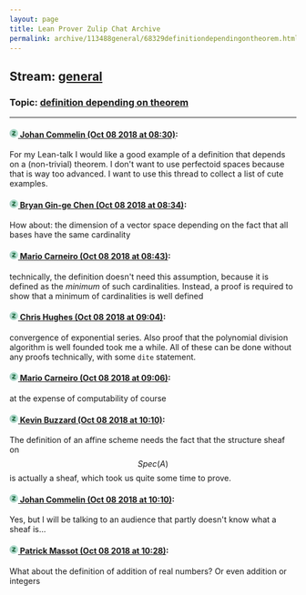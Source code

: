 ```yaml
---
layout: page
title: Lean Prover Zulip Chat Archive 
permalink: archive/113488general/68329definitiondependingontheorem.html
---
```


## Stream: [general](index.html)
### Topic: [definition depending on theorem](68329definitiondependingontheorem.html)

---

#### [![Click to go to Zulip](../../assets/img/zulip2.png) Johan Commelin (Oct 08 2018 at 08:30)](https://leanprover.zulipchat.com/#narrow/stream/113488-general/topic/definition%20depending%20on%20theorem/near/135382946):
For my Lean-talk I would like a good example of a definition that depends on a (non-trivial) theorem. I don't want to use perfectoid spaces because that is way too advanced. I want to use this thread to collect a list of cute examples.

#### [![Click to go to Zulip](../../assets/img/zulip2.png) Bryan Gin-ge Chen (Oct 08 2018 at 08:34)](https://leanprover.zulipchat.com/#narrow/stream/113488-general/topic/definition%20depending%20on%20theorem/near/135383090):
How about: the dimension of a vector space depending on the fact that all bases have the same cardinality

#### [![Click to go to Zulip](../../assets/img/zulip2.png) Mario Carneiro (Oct 08 2018 at 08:43)](https://leanprover.zulipchat.com/#narrow/stream/113488-general/topic/definition%20depending%20on%20theorem/near/135383347):
technically, the definition doesn't need this assumption, because it is defined as the *minimum* of such cardinalities. Instead, a proof is required to show that a minimum of cardinalities is well defined

#### [![Click to go to Zulip](../../assets/img/zulip2.png) Chris Hughes (Oct 08 2018 at 09:04)](https://leanprover.zulipchat.com/#narrow/stream/113488-general/topic/definition%20depending%20on%20theorem/near/135384058):
convergence of exponential series. Also proof that the polynomial division algorithm is well founded took me a while. All of these can be done without any proofs technically, with some `dite` statement.

#### [![Click to go to Zulip](../../assets/img/zulip2.png) Mario Carneiro (Oct 08 2018 at 09:06)](https://leanprover.zulipchat.com/#narrow/stream/113488-general/topic/definition%20depending%20on%20theorem/near/135384131):
at the expense of computability of course

#### [![Click to go to Zulip](../../assets/img/zulip2.png) Kevin Buzzard (Oct 08 2018 at 10:10)](https://leanprover.zulipchat.com/#narrow/stream/113488-general/topic/definition%20depending%20on%20theorem/near/135387000):
The definition of an affine scheme needs the fact that the structure sheaf on $$Spec(A)$$ is actually a sheaf, which took us quite some time to prove.

#### [![Click to go to Zulip](../../assets/img/zulip2.png) Johan Commelin (Oct 08 2018 at 10:10)](https://leanprover.zulipchat.com/#narrow/stream/113488-general/topic/definition%20depending%20on%20theorem/near/135387024):
Yes, but I will be talking to an audience that partly doesn't know what a sheaf is...

#### [![Click to go to Zulip](../../assets/img/zulip2.png) Patrick Massot (Oct 08 2018 at 10:28)](https://leanprover.zulipchat.com/#narrow/stream/113488-general/topic/definition%20depending%20on%20theorem/near/135387944):
What about the definition of addition of real numbers? Or even addition or integers

